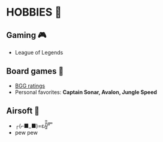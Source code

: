 # HOBBIES 🏃


## Gaming 🎮
- League of Legends


## Board games 🎲
- [BGG ratings](https://boardgamegeek.com/collection/user/Josip_Volarevic)
- Personal favorites: **Captain Sonar, Avalon, Jungle Speed**


## Airsoft 🔫
- ┌(⌐■_■)=ε/̵͇̿̿/’̿’̿ ̿ 
- pew pew

